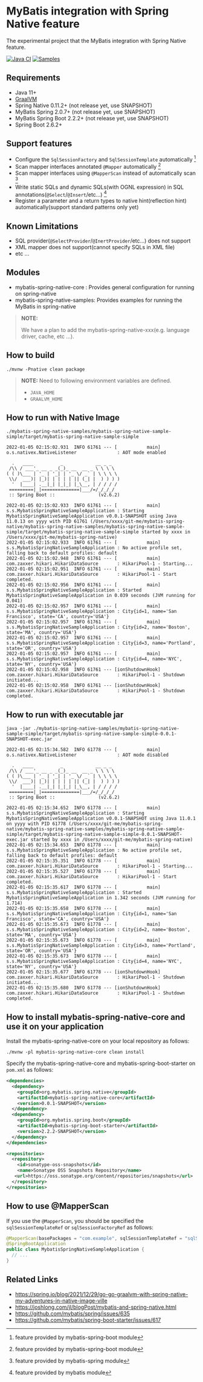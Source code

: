 # MyBatis integration with Spring Native feature

The experimental project that the MyBatis integration with Spring Native feature.

[![Java CI](https://github.com/kazuki43zoo/mybatis-spring-native/actions/workflows/ci.yaml/badge.svg)](https://github.com/kazuki43zoo/mybatis-spring-native/actions/workflows/ci.yaml)
[![Samples](https://github.com/kazuki43zoo/mybatis-spring-native/actions/workflows/samples.yaml/badge.svg)](https://github.com/kazuki43zoo/mybatis-spring-native/actions/workflows/samples.yaml)

## Requirements

* Java 11+
* [GraalVM](https://github.com/graalvm/graalvm-ce-builds/releases)
* Spring Native 0.11.2+ (not release yet, use SNAPSHOT)
* MyBatis Spring 2.0.7+ (not release yet, use SNAPSHOT)
* MyBatis Spring Boot 2.2.2+ (not release yet, use SNAPSHOT)
* Spring Boot 2.6.2+

## Support features

* Configure the `SqlSessionFactory` and `SqlSessionTemplate` automatically [^1]
* Scan mapper interfaces annotated `@Mapper` automatically [^1]
* Scan mapper interfaces using `@MapperScan` instead of automatically scan [^2]
* Write static SQLs and dynamic SQLs(with OGNL expression) in SQL annotations(`@Select`/`@Insert`/etc...) [^3]
* Register a parameter and a return types to native hint(reflection hint) automatically(support standard patterns only yet)

[^1]: feature provided by mybatis-spring-boot module
[^2]: feature provided by mybatis-spring module
[^3]: feature provided by mybatis module

## Known Limitations

* SQL provider(`@SelectProvider`/`@InertProvider`/etc...) does not support
* XML mapper does not support(cannot specify SQLs in XML file)
* etc ...

## Modules

* mybatis-spring-native-core : Provides general configuration for running on spring-native
* mybatis-spring-native-samples: Provides examples for running the MyBatis in spring-native

> **NOTE:**
> 
> We have a plan to add the mybatis-spring-native-xxx(e.g. language driver, cache, etc ...).

## How to build

```
./mvnw -Pnative clean package
```

> **NOTE:**
> Need to following environment variables are defined.
> 
> * `JAVA_HOME`
> * `GRAALVM_HOME`

## How to run with Native Image


```
./mybatis-spring-native-samples/mybatis-spring-native-sample-simple/target/mybatis-spring-native-sample-simple
```

```
2022-01-05 02:15:02.931  INFO 61761 --- [           main] o.s.nativex.NativeListener               : AOT mode enabled

  .   ____          _            __ _ _
 /\\ / ___'_ __ _ _(_)_ __  __ _ \ \ \ \
( ( )\___ | '_ | '_| | '_ \/ _` | \ \ \ \
 \\/  ___)| |_)| | | | | || (_| |  ) ) ) )
  '  |____| .__|_| |_|_| |_\__, | / / / /
 =========|_|==============|___/=/_/_/_/
 :: Spring Boot ::                (v2.6.2)

2022-01-05 02:15:02.933  INFO 61761 --- [           main] s.s.MybatisSpringNativeSampleApplication : Starting MybatisSpringNativeSampleApplication v0.0.1-SNAPSHOT using Java 11.0.13 on yyyy with PID 61761 (/Users/xxxx/git-me/mybatis-spring-native/mybatis-spring-native-samples/mybatis-spring-native-sample-simple/target/mybatis-spring-native-sample-simple started by xxxx in /Users/xxxx/git-me/mybatis-spring-native)
2022-01-05 02:15:02.933  INFO 61761 --- [           main] s.s.MybatisSpringNativeSampleApplication : No active profile set, falling back to default profiles: default
2022-01-05 02:15:02.948  INFO 61761 --- [           main] com.zaxxer.hikari.HikariDataSource       : HikariPool-1 - Starting...
2022-01-05 02:15:02.951  INFO 61761 --- [           main] com.zaxxer.hikari.HikariDataSource       : HikariPool-1 - Start completed.
2022-01-05 02:15:02.956  INFO 61761 --- [           main] s.s.MybatisSpringNativeSampleApplication : Started MybatisSpringNativeSampleApplication in 0.039 seconds (JVM running for 0.041)
2022-01-05 02:15:02.957  INFO 61761 --- [           main] s.s.MybatisSpringNativeSampleApplication : City{id=1, name='San Francisco', state='CA', country='USA'}
2022-01-05 02:15:02.957  INFO 61761 --- [           main] s.s.MybatisSpringNativeSampleApplication : City{id=2, name='Boston', state='MA', country='USA'}
2022-01-05 02:15:02.957  INFO 61761 --- [           main] s.s.MybatisSpringNativeSampleApplication : City{id=3, name='Portland', state='OR', country='USA'}
2022-01-05 02:15:02.957  INFO 61761 --- [           main] s.s.MybatisSpringNativeSampleApplication : City{id=4, name='NYC', state='NY', country='USA'}
2022-01-05 02:15:02.958  INFO 61761 --- [ionShutdownHook] com.zaxxer.hikari.HikariDataSource       : HikariPool-1 - Shutdown initiated...
2022-01-05 02:15:02.958  INFO 61761 --- [ionShutdownHook] com.zaxxer.hikari.HikariDataSource       : HikariPool-1 - Shutdown completed.
```

## How to run with executable jar

```
java -jar ./mybatis-spring-native-samples/mybatis-spring-native-sample-simple/target/mybatis-spring-native-sample-simple-0.0.1-SNAPSHOT-exec.jar
```

```
2022-01-05 02:15:34.582  INFO 61778 --- [           main] o.s.nativex.NativeListener               : AOT mode disabled

  .   ____          _            __ _ _
 /\\ / ___'_ __ _ _(_)_ __  __ _ \ \ \ \
( ( )\___ | '_ | '_| | '_ \/ _` | \ \ \ \
 \\/  ___)| |_)| | | | | || (_| |  ) ) ) )
  '  |____| .__|_| |_|_| |_\__, | / / / /
 =========|_|==============|___/=/_/_/_/
 :: Spring Boot ::                (v2.6.2)

2022-01-05 02:15:34.652  INFO 61778 --- [           main] s.s.MybatisSpringNativeSampleApplication : Starting MybatisSpringNativeSampleApplication v0.0.1-SNAPSHOT using Java 11.0.1 on yyyy with PID 61778 (/Users/xxxx/git-me/mybatis-spring-native/mybatis-spring-native-samples/mybatis-spring-native-sample-simple/target/mybatis-spring-native-sample-simple-0.0.1-SNAPSHOT-exec.jar started by xxxx in /Users/xxxx/git-me/mybatis-spring-native)
2022-01-05 02:15:34.653  INFO 61778 --- [           main] s.s.MybatisSpringNativeSampleApplication : No active profile set, falling back to default profiles: default
2022-01-05 02:15:35.351  INFO 61778 --- [           main] com.zaxxer.hikari.HikariDataSource       : HikariPool-1 - Starting...
2022-01-05 02:15:35.527  INFO 61778 --- [           main] com.zaxxer.hikari.HikariDataSource       : HikariPool-1 - Start completed.
2022-01-05 02:15:35.617  INFO 61778 --- [           main] s.s.MybatisSpringNativeSampleApplication : Started MybatisSpringNativeSampleApplication in 1.342 seconds (JVM running for 1.714)
2022-01-05 02:15:35.658  INFO 61778 --- [           main] s.s.MybatisSpringNativeSampleApplication : City{id=1, name='San Francisco', state='CA', country='USA'}
2022-01-05 02:15:35.673  INFO 61778 --- [           main] s.s.MybatisSpringNativeSampleApplication : City{id=2, name='Boston', state='MA', country='USA'}
2022-01-05 02:15:35.673  INFO 61778 --- [           main] s.s.MybatisSpringNativeSampleApplication : City{id=3, name='Portland', state='OR', country='USA'}
2022-01-05 02:15:35.673  INFO 61778 --- [           main] s.s.MybatisSpringNativeSampleApplication : City{id=4, name='NYC', state='NY', country='USA'}
2022-01-05 02:15:35.677  INFO 61778 --- [ionShutdownHook] com.zaxxer.hikari.HikariDataSource       : HikariPool-1 - Shutdown initiated...
2022-01-05 02:15:35.680  INFO 61778 --- [ionShutdownHook] com.zaxxer.hikari.HikariDataSource       : HikariPool-1 - Shutdown completed.
```

## How to install mybatis-spring-native-core and use it on your application

Install the mybatis-spring-native-core on your local repository as follows:

```
./mvnw -pl mybatis-spring-native-core clean install
```

Specify the mybatis-spring-native-core and mybatis-spring-boot-starter on `pom.xml` as follows:

```xml
<dependencies>
  <dependency>
    <groupId>org.mybatis.spring.native</groupId>
    <artifactId>mybatis-spring-native-core</artifactId>
    <version>0.0.1-SNAPSHOT</version>
  </dependency>
  <dependency>
    <groupId>org.mybatis.spring.boot</groupId>
    <artifactId>mybatis-spring-boot-starter</artifactId>
    <version>2.2.2-SNAPSHOT</version>
  </dependency>
</dependencies>
```

```xml
<repositories>
  <repository>
    <id>sonatype-oss-snapshots</id>
    <name>Sonatype OSS Snapshots Repository</name>
   <url>https://oss.sonatype.org/content/repositories/snapshots</url>
  </repository>
</repositories>
```

## How to use @MapperScan

If you use the `@MapperScan`, you should be specified the `sqlSessionTemplateRef` or `sqlSessionFactoryRef` as follows:

```java
@MapperScan(basePackages = "com.example", sqlSessionTemplateRef = "sqlSessionTemplate")
@SpringBootApplication
public class MybatisSpringNativeSampleApplication {
  // ...
}
```

## Related Links

* https://spring.io/blog/2021/12/29/go-go-graalvm-with-spring-native-my-adventures-in-native-image-ville
* https://joshlong.com/jl/blogPost/mybatis-and-spring-native.html
* https://github.com/mybatis/spring/issues/635
* https://github.com/mybatis/spring-boot-starter/issues/617